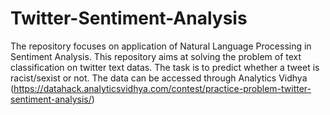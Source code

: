 # Twitter-Sentiment-Analysis

The repository focuses on application of Natural Language Processing in Sentiment Analysis.
This repository aims at solving the problem of text classification on twitter text datas. The task is to predict whether a tweet is racist/sexist or not. The data can be accessed through Analytics Vidhya (https://datahack.analyticsvidhya.com/contest/practice-problem-twitter-sentiment-analysis/)
